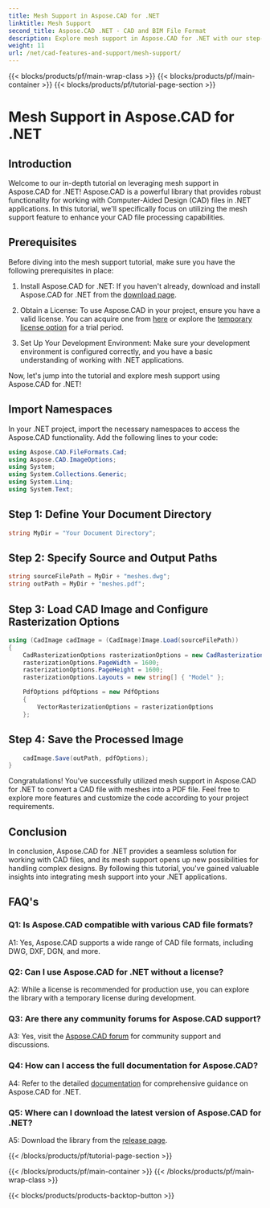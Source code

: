 ```yaml
---
title: Mesh Support in Aspose.CAD for .NET
linktitle: Mesh Support
second_title: Aspose.CAD .NET - CAD and BIM File Format
description: Explore mesh support in Aspose.CAD for .NET with our step-by-step tutorial. Convert CAD files to PDF effortlessly.
weight: 11
url: /net/cad-features-and-support/mesh-support/
---
```


{{< blocks/products/pf/main-wrap-class >}}
{{< blocks/products/pf/main-container >}}
{{< blocks/products/pf/tutorial-page-section >}}

# Mesh Support in Aspose.CAD for .NET

## Introduction

Welcome to our in-depth tutorial on leveraging mesh support in Aspose.CAD for .NET! Aspose.CAD is a powerful library that provides robust functionality for working with Computer-Aided Design (CAD) files in .NET applications. In this tutorial, we'll specifically focus on utilizing the mesh support feature to enhance your CAD file processing capabilities.

## Prerequisites

Before diving into the mesh support tutorial, make sure you have the following prerequisites in place:

1. Install Aspose.CAD for .NET: If you haven't already, download and install Aspose.CAD for .NET from the [download page](https://releases.aspose.com/cad/net/).

2. Obtain a License: To use Aspose.CAD in your project, ensure you have a valid license. You can acquire one from [here](https://purchase.aspose.com/buy) or explore the [temporary license option](https://purchase.aspose.com/temporary-license/) for a trial period.

3. Set Up Your Development Environment: Make sure your development environment is configured correctly, and you have a basic understanding of working with .NET applications.

Now, let's jump into the tutorial and explore mesh support using Aspose.CAD for .NET!

## Import Namespaces

In your .NET project, import the necessary namespaces to access the Aspose.CAD functionality. Add the following lines to your code:

```csharp
using Aspose.CAD.FileFormats.Cad;
using Aspose.CAD.ImageOptions;
using System;
using System.Collections.Generic;
using System.Linq;
using System.Text;

```

## Step 1: Define Your Document Directory

```csharp
string MyDir = "Your Document Directory";
```

## Step 2: Specify Source and Output Paths

```csharp
string sourceFilePath = MyDir + "meshes.dwg";
string outPath = MyDir + "meshes.pdf";
```

## Step 3: Load CAD Image and Configure Rasterization Options

```csharp
using (CadImage cadImage = (CadImage)Image.Load(sourceFilePath))
{
    CadRasterizationOptions rasterizationOptions = new CadRasterizationOptions();
    rasterizationOptions.PageWidth = 1600;
    rasterizationOptions.PageHeight = 1600;
    rasterizationOptions.Layouts = new string[] { "Model" };

    PdfOptions pdfOptions = new PdfOptions
    {
        VectorRasterizationOptions = rasterizationOptions
    };
```

## Step 4: Save the Processed Image

```csharp
    cadImage.Save(outPath, pdfOptions);
}
```

Congratulations! You've successfully utilized mesh support in Aspose.CAD for .NET to convert a CAD file with meshes into a PDF file. Feel free to explore more features and customize the code according to your project requirements.

## Conclusion

In conclusion, Aspose.CAD for .NET provides a seamless solution for working with CAD files, and its mesh support opens up new possibilities for handling complex designs. By following this tutorial, you've gained valuable insights into integrating mesh support into your .NET applications.

## FAQ's

### Q1: Is Aspose.CAD compatible with various CAD file formats?

A1: Yes, Aspose.CAD supports a wide range of CAD file formats, including DWG, DXF, DGN, and more.

### Q2: Can I use Aspose.CAD for .NET without a license?

A2: While a license is recommended for production use, you can explore the library with a temporary license during development.

### Q3: Are there any community forums for Aspose.CAD support?

A3: Yes, visit the [Aspose.CAD forum](https://forum.aspose.com/c/cad/19) for community support and discussions.

### Q4: How can I access the full documentation for Aspose.CAD?

A4: Refer to the detailed [documentation](https://reference.aspose.com/cad/net/) for comprehensive guidance on Aspose.CAD for .NET.

### Q5: Where can I download the latest version of Aspose.CAD for .NET?

A5: Download the library from the [release page](https://releases.aspose.com/cad/net/).

{{< /blocks/products/pf/tutorial-page-section >}}

{{< /blocks/products/pf/main-container >}}
{{< /blocks/products/pf/main-wrap-class >}}

{{< blocks/products/products-backtop-button >}}
